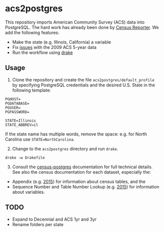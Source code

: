# acs2postgres
This repository imports American Community Survey (ACS) data into PostgreSQL. The hard work has already been done by [Census Reporter](https://github.com/censusreporter/census-postgres). We add the following features:

- Make the state (e.g. Illinois, California) a variable
- Fix [issues](https://github.com/censusreporter/census-postgres/issues?q=is%3Aissue%20is%3Aopen%202009) with the 2009 ACS 5-year data
- Run the workflow using [drake](https://github.com/factual/drake)

## Usage
1. Clone the repository and create the file `acs2postgres/default_profile` by specifying PostgreSQL credentials and the desired U.S. State in the following template:
 ```
 PGHOST=
 PGDATABASE=
 PGUSER=
 PGPASSWORD=

 STATE=Illinois
 STATE_ABBREV=il
 ```

 If the state name has multiple words, remove the space: e.g. for North Carolina use `STATE=NorthCarolina`.

2. Change to the `acs2postgres` directory and run `drake`.

 ```
 drake -w Drakefile
 ```

3. Consult the  [census-postgres](https://github.com/censusreporter/census-postgres) documentation for full technical details. See also the census documentation for each dataset, especially the:
 - Appendix (e.g. [2015](http://www2.census.gov/programs-surveys/acs/summary_file/2015/documentation/tech_docs/ACS_2015_SF_5YR_Appendices.xls)) for information about census tables, and the
 - Sequence Number and Table Number Lookup (e.g. [2015](http://www2.census.gov/programs-surveys/acs/summary_file/2015/documentation/user_tools/ACS_5yr_Seq_Table_Number_Lookup.txt)) for information about variables.

## TODO
 - Expand to Decennial and ACS 1yr and 3yr
 - Rename folders per state
